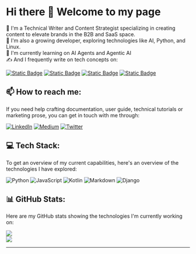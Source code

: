 
# Hi there 👋 Welcome to my page

🌱 I'm a Technical Writer and Content Strategist specializing in creating content to elevate brands in the B2B and SaaS space.<br>
💫 I'm also a growing developer, exploring technologies like AI, Python, and Linux. <br>
🔭 I'm currently learning on AI Agents and Agentic AI <br> 
✍️ And I frequently write on tech concepts on:

[![Static Badge](https://img.shields.io/badge/Hashnode-%20%2338369A?style=for-the-badge)](https://hashnode.com/@janetmutua)
[![Static Badge](https://img.shields.io/badge/DEV-%23000000?style=for-the-badge)](https://dev.to/janetmutua)
[![Static Badge](https://img.shields.io/badge/Medium-%20%23000000?style=for-the-badge&logo=medium)](https://medium.com/@janetmutua)
[![Static Badge](https://img.shields.io/badge/GitHub%20Wiki-%23000000?style=for-the-badge&logo=github)](https://github.com/JanetMutua/Wiki)




## 📫 **How to reach me**:

If you need help crafting documentation, user guide, technical tutorials or marketing prose, you can get in touch with me through:

[![LinkedIn](https://img.shields.io/badge/LinkedIn-%230077B5.svg?logo=linkedin&logoColor=white)](https://linkedin.com/in/janet-mutua-4b6021161/) [![Medium](https://img.shields.io/badge/Medium-12100E?logo=medium&logoColor=white)](https://medium.com/@janetmutua) [![Twitter](https://img.shields.io/badge/Twitter-%231DA1F2.svg?logo=Twitter&logoColor=white)](https://twitter.com/mu_mbua_) 


## 💻 **Tech Stack**:


To get an overview of my current capabilities, here's an overview of the technologies I have explored:

![Python](https://img.shields.io/badge/python-3670A0?style=for-the-badge&logo=python&logoColor=ffdd54) ![JavaScript](https://img.shields.io/badge/javascript-%23323330.svg?style=for-the-badge&logo=javascript&logoColor=%23F7DF1E) ![Kotlin](https://img.shields.io/badge/kotlin-%230095D5.svg?style=for-the-badge&logo=kotlin&logoColor=white) ![Markdown](https://img.shields.io/badge/markdown-%23000000.svg?style=for-the-badge&logo=markdown&logoColor=white) ![Django](https://img.shields.io/badge/django-%23092E20.svg?style=for-the-badge&logo=django&logoColor=white)

## 📊 **GitHub Stats**:

Here are my GitHub stats showing the technologies I'm currently working on:

<!-- ![](https://github-readme-stats.vercel.app/api?username=JanetMutua&theme=dark&hide_border=false&include_all_commits=false&count_private=false)<br/> -->
![](https://github-readme-streak-stats.herokuapp.com/?user=JanetMutua&theme=dark&hide_border=false)<br/>
![](https://github-readme-stats.vercel.app/api/top-langs/?username=JanetMutua&theme=dark&hide_border=false&include_all_commits=false&count_private=false&layout=compact)

---

<!-- Proudly created with GPRM ( https://gprm.itsvg.in ) -->
